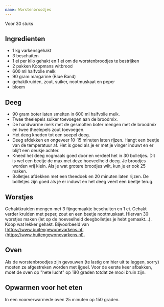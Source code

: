 ```yaml
---
name: Worstenbroodjes
---
```


Voor 30 stuks

## Ingredienten

- 1 kg varkensgehakt
- 3 beschuiten
- 1 ei per kilo gehakt en 1 ei om de worstenbroodjes te bestrijken
- 2 pakken Koopmans witbrood
- 600 ml halfvolle melk
- 90 gram margarine (Blue Band)
- gehaktkruiden, zout, suiker, nootmuskaat en peper
- bloem

## Deeg

- 90 gram boter laten smelten in 600 ml halfvolle melk.
- Twee theelepels suiker toevoegen aan de broodmix.
- De handwarme melk met de gesmolten boter mengen met de broodmix en twee theelepels zout toevoegen.
- Het deeg kneden tot een soepel deeg.
- Deeg afdekken en ongeveer 10-15 minuten laten rijzen. Hangt een beetje van de temperatuur af. Het is goed als je er met je vinger induwt en er blijft een deukje achter.
- Kneed het deeg nogmaals goed door en verdeel het in 30 bolletjes. Dit is wel een beetje de max met deze hoeveelheid deeg. Je broodjes worden vrij klein. Als je wat grotere broodjes wilt, kun je er ook 25 maken.
- Bolletjes afdekken met een theedoek en 20 minuten laten rijzen. De bolletjes zijn goed als je er induwt en het deeg veert een beetje terug.

## Worstjes

Gehaktkruiden mengen met 3 fijngemaakte beschuiten en 1 ei. Gehakt verder kruiden met peper, zout en een beetje nootmuskaat. Hiervan 30 worstjes maken (let op de hoeveelheid deegbolletjes je hebt gemaakt...). Koop wat lekker gehakt. Bijvoorbeeld van [https://www.buitengewonevarkens.nl](https://www.buitengewonevarkens.nl).

## Oven

Als de worstenbroodjes zijn gevouwen (te lastig om hier uit te leggen, sorry) moeten ze afgestreken worden met ijgeel. Voor de eerste keer afbakken, moet de oven op "hete lucht" op 180 graden totdat ze mooi bruin zijn.

## Opwarmen voor het eten

In een voorverwarmede oven 25 minuten op 150 graden.
